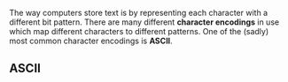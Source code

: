 The way computers store text is by representing each character with a
different bit pattern. There are many different **character encodings**
in use which map different characters to different patterns. One of the
(sadly) most common character encodings is **ASCII**.


ASCII
-----


